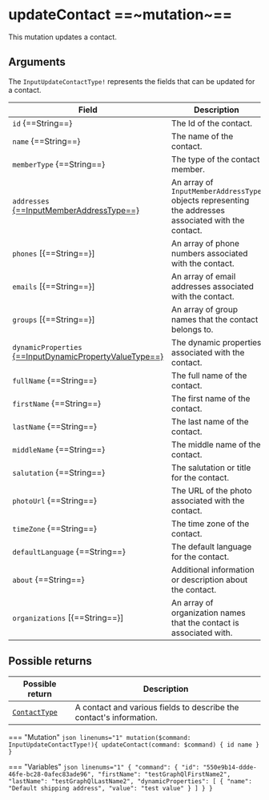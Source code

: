 # updateContact ==~mutation~==

This mutation updates a contact.

## Arguments

The `InputUpdateContactType!` represents the fields that can be updated for a contact.

| Field                                                                           | Description                                                                                           |
|---------------------------------------------------------------------------------|-------------------------------------------------------------------------------------------------------|
| `id` {==String==}                                                               | The Id of the contact.                                                                                |
| `name` {==String==}                                                             | The name of the contact.                                                                              |
| `memberType` {==String==}                                                       | The type of the contact member.                                                                       |
| `addresses` [{==InputMemberAddressType==}](../Objects/InputMemberAddressType.md)| An array of `InputMemberAddressType` objects representing the addresses associated with the contact.  |
| `phones` [{==String==}]                                                         | An array of phone numbers associated with the contact.                                                |
| `emails` [{==String==}]                                                         | An array of email addresses associated with the contact.                                              |
| `groups` [{==String==}]                                                         | An array of group names that the contact belongs to.                                                  |
| `dynamicProperties` [{==InputDynamicPropertyValueType==}](../Objects/InputDynamicPropertyValueType.md)| The dynamic properties associated with the contact.                             |
| `fullName` {==String==}                                                         | The full name of the contact.                                                                         |
| `firstName` {==String==}                                                        | The first name of the contact.                                                                        |
| `lastName` {==String==}                                                         | The last name of the contact.                                                                         |
| `middleName` {==String==}                                                       | The middle name of the contact.                                                                       |
| `salutation` {==String==}                                                       | The salutation or title for the contact.                                                              |
| `photoUrl` {==String==}                                                         | The URL of the photo associated with the contact.                                                     |
| `timeZone` {==String==}                                                         | The time zone of the contact.                                                                         |
| `defaultLanguage` {==String==}                                                  | The default language for the contact.                                                                 |
| `about` {==String==}                                                            | Additional information or description about the contact.                                              |
| `organizations` [{==String==}]                                                  | An array of organization names that the contact is associated with.                                   |


## Possible returns

| Possible return                                          	| Description                                                       	|
|---------------------------------------------------------	|--------------------------------------------------------------------	|
| [`ContactType`](../Objects/ContactType.md)                | A contact and various fields to describe the contact's information.  	|


=== "Mutation"
    ```json linenums="1"
    mutation($command: InputUpdateContactType!){
    updateContact(command: $command) {
        id
        name
    }
    }
    ```

=== "Variables"
    ```json linenums="1"
    {
    "command": {
        "id": "550e9b14-ddde-46fe-bc28-0afec83ade96",
        "firstName": "testGraphQlFirstName2",
        "lastName": "testGraphQlLastName2",
        "dynamicProperties": [
        {
            "name": "Default shipping address",
            "value": "test value"
        }
        ]
        }
    }
    ```
